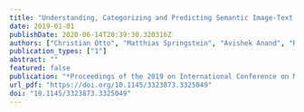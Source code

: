 ```yaml
---
title: "Understanding, Categorizing and Predicting Semantic Image-Text Relations"
date: 2019-01-01
publishDate: 2020-06-14T20:39:30.320316Z
authors: ["Christian Otto", "Matthias Springstein", "Avishek Anand", "Ralph Ewerth"]
publication_types: ["1"]
abstract: ""
featured: false
publication: "*Proceedings of the 2019 on International Conference on Multimedia Retrieval, ICMR 2019, Ottawa, ON, Canada, June 10-13, 2019*"
url_pdf: "https://doi.org/10.1145/3323873.3325049"
doi: "10.1145/3323873.3325049"
---
```


